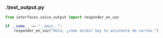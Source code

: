### .\test_output.py

```py
from interfaces.voice_output import responder_en_voz

if __name__ == "__main__":
    responder_en_voz("Hola, ¿cómo estás? Soy tu asistente de correo.")

```